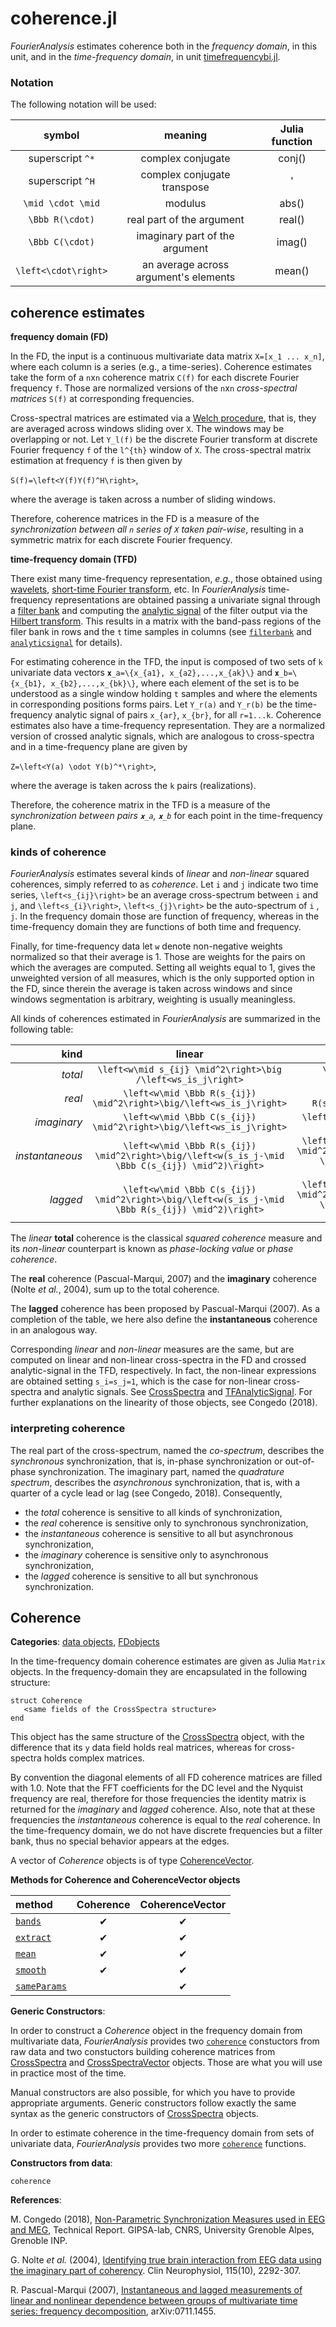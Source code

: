 # coherence.jl

*FourierAnalysis* estimates coherence both in
the *frequency domain*, in this unit,
and in the *time-frequency domain*,
in unit [timefrequencybi.jl](@ref).

### Notation

The following notation will be used:

|        symbol         |            meaning             | Julia function |
|:---------------------:|:------------------------------:|:--------------:|
| superscript ``^*``    |    complex conjugate           |     conj()     |
| superscript ``^H``    | complex conjugate transpose    |       '        |
| ``\mid \cdot \mid``   |           modulus              |     abs()      |
| ``\Bbb R(\cdot)``     |  real part of the argument     |     real()     |
| ``\Bbb C(\cdot)``     | imaginary part of the argument |     imag()     |
| ``\left<\cdot\right>``| an average across argument's elements | mean()|

## coherence estimates

**frequency domain (FD)**

In the FD, the input is a continuous multivariate data matrix
``X=[x_1 ... x_n]``,
where each column is a series (e.g., a time-series).
Coherence estimates take the form of a ``n``x``n`` coherence matrix ``C(f)``
for each discrete Fourier frequency ``f``. Those are
normalized versions of the ``n``x``n`` *cross-spectral matrices* ``S(f)``
at corresponding frequencies.

Cross-spectral matrices are estimated
via a [Welch procedure](https://en.wikipedia.org/wiki/Welch%27s_method),
that is, they are averaged across windows sliding
over ``X``. The windows may be overlapping or not. Let ``Y_l(f)`` be the discrete Fourier transform at discrete
Fourier frequency ``f`` of the ``l^{th}`` window of ``X``.
The cross-spectral matrix estimation at frequency ``f`` is then given by

``S(f)=\left<Y(f)Y(f)^H\right>``,

where the average is taken across a number of sliding windows.

Therefore, coherence matrices in the FD is a measure of the
*synchronization between all ``n`` series of ``X`` taken pair-wise*,
resulting in a symmetric matrix for each discrete Fourier frequency.

**time-frequency domain (TFD)**

There exist many time-frequency representation, *e.g.*, those obtained
using [wavelets](https://en.wikipedia.org/wiki/Wavelet),
[short-time Fourier transform](https://en.wikipedia.org/wiki/Short-time_Fourier_transform), etc.
In *FourierAnalysis* time-frequency representations are obtained passing
a univariate signal through a
[filter bank](https://en.wikipedia.org/wiki/Filter_bank)
and computing the
[analytic signal](https://en.wikipedia.org/wiki/Analytic_signal)
of the filter output via the
[Hilbert transform](https://en.wikipedia.org/wiki/Hilbert_transform).
This results in a matrix with the band-pass regions of the filer bank in rows and the ``t`` time samples in columns (see [`filterbank`](@ref) and
[`analyticsignal`](@ref) for details).

For estimating coherence in the TFD, the input is composed of two sets of ``k``
univariate data vectors
``𝐱_a=\{x_{a1}, x_{a2},...,x_{ak}\}`` and ``𝐱_b=\{x_{b1}, x_{b2},...,x_{bk}\}``,
where each element of the set is to be understood as a single window holding
``t`` samples and where the elements in corresponding positions forms pairs.
Let ``Y_r(a)`` and ``Y_r(b)`` be the time-frequency analytic signal
of pairs ``x_{ar}``, ``x_{br}``, for all ``r=1...k``.
Coherence estimates also have a time-frequency representation.
They are a normalized version of crossed analytic signals, which
are analogous to cross-spectra and in a time-frequency plane are given by

``Z=\left<Y(a) \odot Y(b)^*\right>``,

where the average is taken across the ``k`` pairs (realizations).

Therefore, the coherence matrix in the TFD is a measure of the
*synchronization between pairs ``𝐱_a``, ``𝐱_b``* for each point in the time-frequency plane.

### kinds of coherence

*FourierAnalysis* estimates several kinds of *linear* and *non-linear*
squared coherences, simply referred to as *coherence*.
Let ``i`` and ``j`` indicate two time series,
``\left<s_{ij}\right>``
be an average cross-spectrum between
``i`` and ``j``, and ``\left<s_{i}\right>``, ``\left<s_{j}\right>``
be the auto-spectrum of ``i`` , ``j``. In the frequency domain those
are function of frequency, whereas in the time-frequency domain they are
functions of both time and frequency.

Finally, for time-frequency data let ``w`` denote non-negative weights normalized so that their average is 1. Those are weights for the pairs on which the averages are computed.
Setting all weights equal to 1, gives the unweighted version
of all measures, which is the only supported option in the FD, since
therein the average is taken across windows and since windows segmentation is arbitrary, weighting is usually meaningless.

All kinds of coherences estimated in *FourierAnalysis* are summarized
in the following table:

|   kind         |                linear                       |              non-linear              |
|---------------:|:-------------------------------------------:|:------------------------------------:|
|    *total*     | ``\left<w\mid s_{ij} \mid^2\right>\big /\left<ws_is_j\right>`` | ``\left<w\mid s_{ij} \mid^2\right>``  |
|    *real*      | ``\left<w\mid \Bbb R(s_{ij}) \mid^2\right>\big/\left<ws_is_j\right>`` | ``\left<w\mid \Bbb R(s_{ij})\mid^2\right>`` |
|  *imaginary*   | ``\left<w\mid \Bbb C(s_{ij}) \mid^2\right>\big/\left<ws_is_j\right>`` | ``\left<w\mid \Bbb C(s_{ij}) \mid^2\right>`` |
| *instantaneous*| ``\left<w\mid \Bbb R(s_{ij}) \mid^2\right>\big/\left<w(s_is_j-\mid \Bbb C(s_{ij}) \mid^2)\right>`` | ``\left<w\mid \Bbb R(s_{ij}) \mid^2\right>\big/\left<w(1-\mid \Bbb C(s_{ij}) \mid^2)\right>`` |
|   *lagged*     | ``\left<w\mid \Bbb C(s_{ij}) \mid^2\right>\big/\left<w(s_is_j-\mid \Bbb R(s_{ij}) \mid^2)\right>`` | ``\left<w\mid \Bbb C(s_{ij}) \mid^2\right>\big/\left<w(1-\mid \Bbb R(s_{ij}) \mid^2)\right>`` |

The *linear* **total**  coherence is the classical *squared coherence* measure
and its *non-linear* counterpart is known as *phase-locking value* or
*phase coherence*.

The **real** coherence (Pascual-Marqui, 2007) and the
**imaginary** coherence (Nolte *et al.*, 2004), sum up to the total coherence.

The **lagged** coherence has been proposed by Pascual-Marqui (2007).
As a completion of the table, we here also define the **instantaneous**
coherence in an analogous way.

Corresponding *linear* and *non-linear* measures are the same, but are computed
on linear and non-linear cross-spectra in the FD and crossed analytic-signal in the TFD, respectively.
In fact, the non-linear expressions are obtained setting ``s_i=s_j=1``,
which is the case for non-linear cross-spectra and analytic signals. See
[CrossSpectra](@ref) and [TFAnalyticSignal](@ref).
For further explanations on the linearity of those objects, see Congedo (2018).

### interpreting coherence

The real part of the cross-spectrum, named the *co-spectrum*, describes the
*synchronous* synchronization, that is, in-phase synchronization or
out-of-phase synchronization. The imaginary part, named the
*quadrature spectrum*, describes the *asynchronous* synchronization,
that is, with a quarter of a cycle lead or lag (see Congedo, 2018).
Consequently,
- the *total* coherence is sensitive to all kinds of synchronization,
- the *real* coherence is sensitive only to synchronous synchronization,
- the *instantaneous* coherence is sensitive to all but asynchronous synchronization,
- the *imaginary* coherence is sensitive only to asynchronous synchronization,
- the *lagged* coherence is sensitive to all but synchronous synchronization.

## Coherence

**Categories**: [data objects](@ref), [FDobjects](@ref)

In the time-frequency domain coherence estimates are given as Julia ``Matrix``
objects. In the frequency-domain they are encapsulated in the
following structure:

```
struct Coherence
   <same fields of the CrossSpectra structure>
end
```

This object has the same structure of the [CrossSpectra](@ref) object,
with the difference that its `y` data field holds real matrices,
whereas for cross-spectra holds complex matrices.

By convention the diagonal elements of all FD coherence matrices are
filled with 1.0. Note that the FFT coefficients for the DC level
and the Nyquist frequency are real, therefore for those frequencies the
identity matrix is returned for the *imaginary* and *lagged* coherence.
Also, note that at these frequencies the *instantaneous* coherence is equal
to the *real* coherence. In the time-frequency domain,
we do not have discrete frequencies but a filter bank,
thus no special behavior appears at the edges.

A vector of *Coherence* objects is of type [CoherenceVector](@ref).

**Methods for Coherence and CoherenceVector objects**

|      method          | Coherence    | CoherenceVector    |
|:---------------------|:------------:|:------------------:|
| [`bands`](@ref)      |     ✔        |         ✔         |
| [`extract`](@ref)    |     ✔        |         ✔         |
| [`mean`](@ref)       |     ✔        |         ✔         |
| [`smooth`](@ref)     |     ✔        |         ✔         |
| [`sameParams`](@ref) |              |         ✔         |


**Generic Constructors**:

In order to construct a *Coherence* object in the frequency domain from
multivariate data, *FourierAnalysis* provides two [`coherence`](@ref)
constuctors from raw data and two constuctors building coherence matrices
from [CrossSpectra](@ref) and [CrossSpectraVector](@ref) objects.
Those are what you will use in practice most of the time.

Manual constructors are also possible, for which you have to provide
appropriate arguments. Generic constructors follow exactly the same syntax
as the generic constructors of [CrossSpectra](@ref) objects.

In order to estimate coherence in the time-frequency domain from
sets of univariate data, *FourierAnalysis* provides two more
[`coherence`](@ref) functions.

**Constructors from data**:

```@docs
coherence
```

**References**:

M. Congedo (2018),
[Non-Parametric Synchronization Measures used in EEG and MEG](https://hal.archives-ouvertes.fr/hal-01868538),
Technical Report. GIPSA-lab, CNRS, University Grenoble Alpes, Grenoble INP.

G. Nolte *et al.* (2004),
[Identifying true brain interaction from EEG data using the imaginary part of coherency](https://www.researchgate.net/file.PostFileLoader.html?id=55e56d5260614bed268b45e5&assetKey=AS%3A273843090853888%401442300689008).
Clin Neurophysiol, 115(10), 2292-307.

R. Pascual-Marqui (2007),
[Instantaneous and lagged measurements of linear and nonlinear dependence between groups of multivariate time series: frequency decomposition](https://arxiv.org/ftp/arxiv/papers/0711/0711.1455.pdf),
arXiv:0711.1455.

